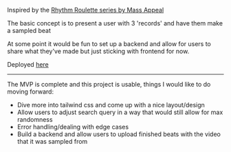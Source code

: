 Inspired by the [Rhythm Roulette series by Mass Appeal](https://www.youtube.com/watch?v=Ce8r9RfK1wk&list=PL_QcLOtFJOUgNxURr8B4lNtf_3e9fWZzl)

The basic concept is to present a user with 3 'records' and have them make a sampled beat

At some point it would be fun to set up a backend and allow for users to share what they've made but just sticking with frontend for now.

Deployed [here](https://rhythm-roulette.netlify.app/) 

--- 
The MVP is complete and this project is usable, things I would like to do moving forward:
- Dive more into tailwind css and come up with a nice layout/design
- Allow users to adjust search query in a way that would still allow for max randomness
- Error handling/dealing with edge cases
- Build a backend and allow users to upload finished beats with the video that it was sampled from